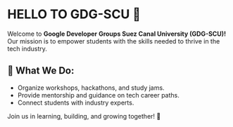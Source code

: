 # HELLO TO GDG-SCU 👋

Welcome to **Google Developer Groups Suez Canal University (GDG-SCU)!**  
Our mission is to empower students with the skills needed to thrive in the tech industry.

## 🚀 What We Do:
- Organize workshops, hackathons, and study jams.
- Provide mentorship and guidance on tech career paths.
- Connect students with industry experts.

Join us in learning, building, and growing together! 🎯
